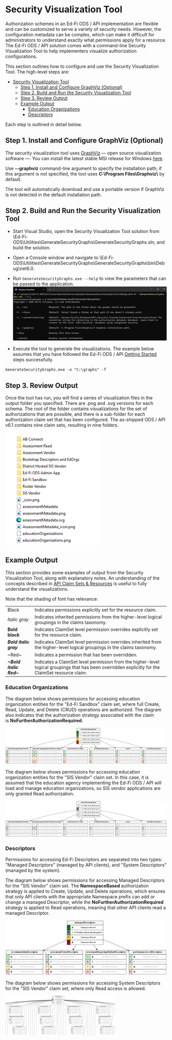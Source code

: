 # Security Visualization Tool

Authorization schemes in an Ed-Fi ODS / API implementation are flexible and can
be customized to serve a variety of security needs. However, the configuration
metadata can be complex, which can make it difficult for administrators to
understand exactly what permissions apply for a resource. The Ed-Fi ODS / API
solution comes with a command-line Security Visualization Tool to help
implementers visualize authorization configurations.

This section outlines how to configure and use the Security Visualization Tool.
The high-level steps are:

- [Security Visualization Tool](#security-visualization-tool)
  - [Step 1. Install and Configure GraphViz (Optional)](#step-1-install-and-configure-graphvizoptional)
  - [Step 2. Build and Run the Security Visualization Tool](#step-2-build-and-run-the-security-visualization-tool)
  - [Step 3. Review Output](#step-3-review-output)
  - [Example Output](#example-output)
    - [Education Organizations](#education-organizations)
    - [Descriptors](#descriptors)

Each step is outlined in detail below.

## Step 1. Install and Configure GraphViz (Optional)

The security visualization tool uses [GraphViz](http://www.graphviz.org/) — open
source visualization software —. You can install the latest stable MSI release
for Windows [here](https://graphviz.org/download/#windows).

Use **\--graphviz** command-line argument to specify the installation path; if
this argument is not specified, the tool uses **C:\\Program
Files\\Graphviz\\** by default.

The tool will automatically download and use a portable version if GraphViz is
not detected in the default installation path.

## Step 2. Build and Run the Security Visualization Tool

* Start Visual Studio, open the Security Visualization Tool solution from
    \\Ed-Fi-ODS\\Utilities\\GenerateSecurityGraphs\\GenerateSecurityGraphs.sln,
    and build the solution.
* Open a Console window and navigate to
    \\Ed-Fi-ODS\\Utilities\\GenerateSecurityGraphs\\GenerateSecurityGraphs\\bin\\Debug\\net6.0.
* Run `GenerateSecurityGraphs.exe --help` to view the parameters that can be
    passed to the
    application.![Parameters passed to the application](../../../../../static/img/reference/ods-api/Screenshot%202024-02-21%20235152.png)

* Execute the tool to generate the visualizations. The example below assumes
    that you have followed the Ed-Fi ODS / API [Getting
    Started](../../getting-started/readme.md)
    steps successfully.

```shell
GenerateSecurityGraphs.exe -o "C:\graphs" -f
```

## Step 3. Review Output

Once the tool has run, you will find a series of visualization files in the
output folder you specified. There are .png and .svg versions for each
schema. The root of the folder contains visualizations for the set of
authorizations that are possible, and there is a sub-folder for each
authorization claim set that has been configured. The as-shipped ODS / API
v6.1 contains nine claim sets, resulting in nine folders.

![Security Visualization Tool Output](../../../../../static/img/reference/ods-api/image2021-8-13_7-36-37.png)

## Example Output

This section provides some examples of output from the Security Visualization
Tool, along with explanatory notes. An understanding of the concepts described
in [API Claim Sets &
Resources](../security/api-claim-sets-resources.md) is
useful to fully understand the visualizations.

Note that the shading of font has relevance:

|     |     |
| --- | --- |
| Black | Indicates permissions explicitly set for the resource claim. |
| _Italic gray_ | Indicates inherited permissions from the higher-level logical groupings in the claims taxonomy. |
| **Bold black** | Indicates ClaimSet level permission overrides explicitly set for the resource claim. |
| _**Bold italic gray**_ | Indicates ClaimSet level permission overrides inherited from the higher-level logical groupings in the claims taxonomy. |
| ~Red~ | Indicates a permission that has been overridden. |
| _**~Bold italic Red~**_ | Indicates a ClaimSet level permission from the higher-level logical groupings that has been overridden explicitly for the ClaimSet resource claim. |

### Education Organizations

The diagram below shows permissions for accessing education organization
entities for the "Ed-Fi Sandbox" claim set, where full Create, Read, Update, and
Delete (CRUD) operations are authorized. The diagram also indicates that the
authorization strategy associated with the claim
is **NoFurtherAuthorizationRequired**.

![Education Organizations](../../../../../static/img/reference/ods-api/educationOrganizations_sb.png)

The diagram below shows permissions for accessing education organization
entities for the "SIS Vendor" claim set. In this case, it is assumed that the
education agency implementing the Ed-Fi ODS / API will load and manage education
organizations, so SIS vendor applications are only granted Read authorization.

![Education Organizations](../../../../../static/img/reference/ods-api/educationOrganizations.png)

### Descriptors

Permissions for accessing Ed-Fi Descriptors are separated into two types:
"Managed Descriptors" (managed by API clients), and "System Descriptors"
(managed by the system).

The diagram below shows permissions for accessing Managed Descriptors for the
"SIS Vendor" claim set. The **NamespaceBased** authorization strategy is applied
to Create, Update, and Delete operations, which ensures that only API clients
with the appropriate Namespace prefix can add or change a managed Descriptor,
while the **NoFurtherAuthorizationRequired** strategy is applied to Read
operations, meaning that other API clients read a managed Descriptor.

![Managed Descriptors](../../../../../static/img/reference/ods-api/managedDescriptors.png)

The diagram below shows permissions for accessing System Descriptors for the
"SIS Vendor" claim set, where only Read access is allowed.

![System Descriptors](../../../../../static/img/reference/ods-api/system_desc_icon.png)
